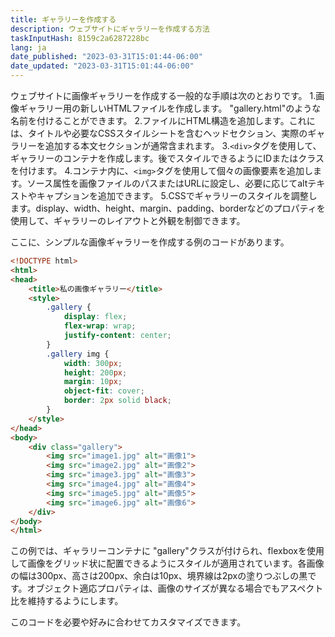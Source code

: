 ```yaml
---
title: ギャラリーを作成する
description: ウェブサイトにギャラリーを作成する方法
taskInputHash: 8159c2a6287228bc
lang: ja
date_published: "2023-03-31T15:01:44-06:00"
date_updated: "2023-03-31T15:01:44-06:00"
---
```

ウェブサイトに画像ギャラリーを作成する一般的な手順は次のとおりです。
1.画像ギャラリー用の新しいHTMLファイルを作成します。 "gallery.html"のような名前を付けることができます。
2.ファイルにHTML構造を追加します。これには、タイトルや必要なCSSスタイルシートを含むヘッドセクション、実際のギャラリーを追加する本文セクションが通常含まれます。
3.`<div>`タグを使用して、ギャラリーのコンテナを作成します。後でスタイルできるようにIDまたはクラスを付けます。
4.コンテナ内に、`<img>`タグを使用して個々の画像要素を追加します。ソース属性を画像ファイルのパスまたはURLに設定し、必要に応じてaltテキストやキャプションを追加できます。
5.CSSでギャラリーのスタイルを調整します。display、width、height、margin、padding、borderなどのプロパティを使用して、ギャラリーのレイアウトと外観を制御できます。

ここに、シンプルな画像ギャラリーを作成する例のコードがあります。

```html
<!DOCTYPE html>
<html>
<head>
	<title>私の画像ギャラリー</title>
	<style>
		.gallery {
			display: flex;
			flex-wrap: wrap;
			justify-content: center;
		}
		.gallery img {
			width: 300px;
			height: 200px;
			margin: 10px;
			object-fit: cover;
			border: 2px solid black;
		}
	</style>
</head>
<body>
	<div class="gallery">
		<img src="image1.jpg" alt="画像1">
		<img src="image2.jpg" alt="画像2">
		<img src="image3.jpg" alt="画像3">
		<img src="image4.jpg" alt="画像4">
		<img src="image5.jpg" alt="画像5">
		<img src="image6.jpg" alt="画像6">
	</div>
</body>
</html>
```

この例では、ギャラリーコンテナに "gallery"クラスが付けられ、flexboxを使用して画像をグリッド状に配置できるようにスタイルが適用されています。各画像の幅は300px、高さは200px、余白は10px、境界線は2pxの塗りつぶしの黒です。オブジェクト適応プロパティは、画像のサイズが異なる場合でもアスペクト比を維持するようにします。

このコードを必要や好みに合わせてカスタマイズできます。
